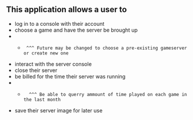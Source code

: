 ## This application allows a user to 
- log in to a console with their account
- choose a game and have the server be brought up
- -      ^^^ Future may be changed to choose a pre-existing gameserver or create new one
- interact with the server console
-  close their server
-   be billed for the time their server was running
- -       ^^^ Be able to querry ammount of time played on each game in the last month
- save their server image for later use